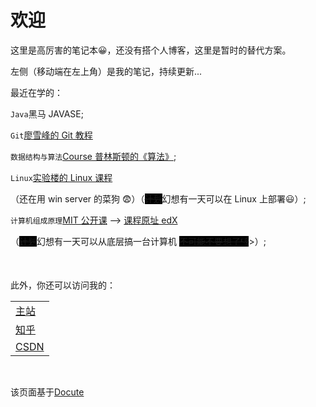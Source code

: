 <style>
    del {
        background-color: #000;
    }
    del:hover {
        background-color: #fff;
    }
</style>
# 欢迎

这里是高厉害的笔记本😀，还没有搭个人博客，这里是暂时的替代方案。

左侧（移动端在左上角）是我的笔记，持续更新...

最近在学的：

`Java`黑马 JAVASE;



`Git`[廖雪峰的 Git 教程](https://www.liaoxuefeng.com/wiki/896043488029600)



`数据结构与算法`[Course 普林斯顿的《算法》](https://www.coursera.org/learn/algorithms-part1/home/welcome);



`Linux`[实验楼的 Linux 课程](https://www.lanqiao.cn/courses/1653)

（还在用 win server 的菜狗 😨）（<del>计划</del>幻想有一天可以在 Linux 上部署😃）;



`计算机组成原理`[MIT 公开课](https://www.bilibili.com/video/BV1gk4y1B7VE) --> [课程原址 edX ](https://courses.edx.org/courses/course-v1:MITx+6.004.1x_3+3T2016/course/)

（<del>计划</del>幻想有一天可以从底层搞一台计算机 <del>不可能不要想了👎</del>>）;





<br/>

此外，你还可以访问我的：

|                                                   |
| ------------------------------------------------- |
| [主站](https://www.zhihu.com/people/gao-jun-kang) |
| [知乎](https://www.zhihu.com/people/gao-jun-kang) |
| [CSDN](https://www.zhihu.com/people/gao-jun-kang) |

<br/>

该页面基于[Docute](https://docute.org/)

